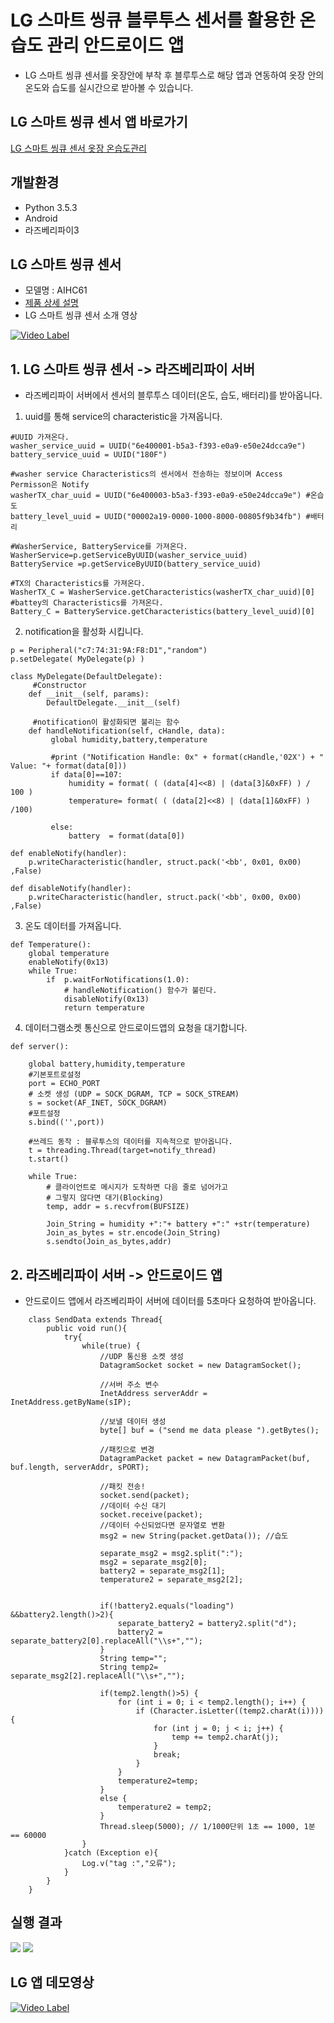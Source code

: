 # LG 스마트 씽큐 블루투스 센서를 활용한 온습도 관리 안드로이드 앱
* LG 스마트 씽큐 센서를 옷장안에 부착 후 블루투스로 해당 앱과 연동하여 옷장 안의 온도와 습도를 실시간으로 받아볼 수 있습니다. 

## LG 스마트 씽큐 센서 앱 바로가기
[LG 스마트 씽큐 센서 옷장 온습도관리](https://play.google.com/store/apps/details?id=com.inseop.lg_app)

## 개발환경
* Python 3.5.3
* Android
* 라즈베리파이3

## LG 스마트 씽큐 센서
* 모델명 : AIHC61
* [제품 상세 설명](https://www.lge.co.kr/lgekor/product/accessory/smart-life/productDetail.do?catId=8220&prdId=EPRD.301654)
* LG 스마트 씽큐 센서 소개 영상

[![Video Label](http://img.youtube.com/vi/XsV0OR0_UCw/0.jpg)](https://youtu.be/XsV0OR0_UCwt=0s)

## 1. LG 스마트 씽큐 센서 -> 라즈베리파이 서버
* 라즈베리파이 서버에서 센서의 블루투스 데이터(온도, 습도, 배터리)를 받아옵니다.

1. uuid를 통해 service의 characteristic을 가져옵니다.
```
#UUID 가져온다.
washer_service_uuid = UUID("6e400001-b5a3-f393-e0a9-e50e24dcca9e")
battery_service_uuid = UUID("180F")

#washer service Characteristics의 센서에서 전송하는 정보이며 Access Permisson은 Notify 
washerTX_char_uuid = UUID("6e400003-b5a3-f393-e0a9-e50e24dcca9e") #온습도
battery_level_uuid = UUID("00002a19-0000-1000-8000-00805f9b34fb") #배터리

#WasherService, BatteryService를 가져온다.
WasherService=p.getServiceByUUID(washer_service_uuid)
BatteryService =p.getServiceByUUID(battery_service_uuid)

#TX의 Characteristics를 가져온다.
WasherTX_C = WasherService.getCharacteristics(washerTX_char_uuid)[0]
#battey의 Characteristics를 가져온다.
Battery_C = BatteryService.getCharacteristics(battery_level_uuid)[0]
```
2. notification을 활성화 시킵니다.
```
p = Peripheral("c7:74:31:9A:F8:D1","random")
p.setDelegate( MyDelegate(p) )

class MyDelegate(DefaultDelegate):
     #Constructor
    def __init__(self, params):
        DefaultDelegate.__init__(self)
      
     #notification이 활성화되면 불리는 함수
    def handleNotification(self, cHandle, data):
         global humidity,battery,temperature
        
         #print ("Notification Handle: 0x" + format(cHandle,'02X') + " Value: "+ format(data[0]))
         if data[0]==107:
             humidity = format( ( (data[4]<<8) | (data[3]&0xFF) ) / 100 )
             temperature= format( ( (data[2]<<8) | (data[1]&0xFF) ) /100)
             
         else:
             battery  = format(data[0])

def enableNotify(handler):
    p.writeCharacteristic(handler, struct.pack('<bb', 0x01, 0x00) ,False)
    
def disableNotify(handler):
    p.writeCharacteristic(handler, struct.pack('<bb', 0x00, 0x00) ,False)    
```
3. 온도 데이터를 가져옵니다.
```
def Temperature():
    global temperature
    enableNotify(0x13)
    while True:
        if  p.waitForNotifications(1.0):
            # handleNotification() 함수가 불린다.
            disableNotify(0x13)
            return temperature
```
4. 데이터그램소켓 통신으로 안드로이드앱의 요청을 대기합니다.
```
def server():
    
    global battery,humidity,temperature
    #기본포트로설정
    port = ECHO_PORT
    # 소켓 생성 (UDP = SOCK_DGRAM, TCP = SOCK_STREAM)
    s = socket(AF_INET, SOCK_DGRAM)
    #포트설정
    s.bind(('',port))
    
    #쓰레드 동작 : 블루투스의 데이터를 지속적으로 받아옵니다.
    t = threading.Thread(target=notify_thread)
    t.start()

    while True:
        # 클라이언트로 메시지가 도착하면 다음 줄로 넘어가고
        # 그렇지 않다면 대기(Blocking)
        temp, addr = s.recvfrom(BUFSIZE)
        
        Join_String = humidity +":"+ battery +":" +str(temperature)
        Join_as_bytes = str.encode(Join_String)
        s.sendto(Join_as_bytes,addr)
```
## 2. 라즈베리파이 서버 -> 안드로이드 앱
* 안드로이드 앱에서 라즈베리파이 서버에 데이터를 5초마다 요청하여 받아옵니다.
```
    class SendData extends Thread{
        public void run(){
            try{
                while(true) {
                    //UDP 통신용 소켓 생성
                    DatagramSocket socket = new DatagramSocket();

                    //서버 주소 변수
                    InetAddress serverAddr = InetAddress.getByName(sIP);

                    //보낼 데이터 생성
                    byte[] buf = ("send me data please ").getBytes();

                    //패킷으로 변경
                    DatagramPacket packet = new DatagramPacket(buf, buf.length, serverAddr, sPORT);

                    //패킷 전송!
                    socket.send(packet);
                    //데이터 수신 대기
                    socket.receive(packet);
                    //데이터 수신되었다면 문자열로 변환
                    msg2 = new String(packet.getData()); //습도

                    separate_msg2 = msg2.split(":");
                    msg2 = separate_msg2[0];
                    battery2 = separate_msg2[1];
                    temperature2 = separate_msg2[2];


                    if(!battery2.equals("loading") &&battery2.length()>2){
                        separate_battery2 = battery2.split("d");
                        battery2 = separate_battery2[0].replaceAll("\\s+","");
                    }
                    String temp="";
                    String temp2= separate_msg2[2].replaceAll("\\s+","");

                    if(temp2.length()>5) {
                        for (int i = 0; i < temp2.length(); i++) {
                            if (Character.isLetter((temp2.charAt(i)))) {
                                for (int j = 0; j < i; j++) {
                                    temp += temp2.charAt(j);
                                }
                                break;
                            }
                        }
                        temperature2=temp;
                    }
                    else {
                        temperature2 = temp2;
                    }
                    Thread.sleep(5000); // 1/1000단위 1초 == 1000, 1분 == 60000
                }
            }catch (Exception e){
                Log.v("tag :","오류");
            }
        }
    }

```

## 실행 결과
![](./img/app_home.png)
![](./img/wiget.png)

## LG 앱 데모영상

[![Video Label](http://img.youtube.com/vi/d4JpNJlxt-g/0.jpg)](https://youtu.be/d4JpNJlxt-g=0s)
